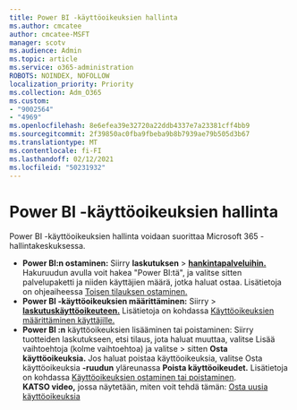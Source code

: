 ```yaml
---
title: Power BI -käyttöoikeuksien hallinta
ms.author: cmcatee
author: cmcatee-MSFT
manager: scotv
ms.audience: Admin
ms.topic: article
ms.service: o365-administration
ROBOTS: NOINDEX, NOFOLLOW
localization_priority: Priority
ms.collection: Adm_O365
ms.custom:
- "9002564"
- "4969"
ms.openlocfilehash: 8e6efea39e32720a22ddb4337e7a23381cff4bb9
ms.sourcegitcommit: 2f39850ac0fba9fbeba9b8b7939ae79b505d3b67
ms.translationtype: MT
ms.contentlocale: fi-FI
ms.lasthandoff: 02/12/2021
ms.locfileid: "50231932"
---
```

# <a name="power-bi-license-management"></a>Power BI -käyttöoikeuksien hallinta

Power BI -käyttöoikeuksien hallinta voidaan suorittaa Microsoft 365 -hallintakeskuksessa.

- **Power BI:n ostaminen:** Siirry **laskutuksen** \> **[hankintapalveluihin.](https://go.microsoft.com/fwlink/p/?linkid=868433)** Hakuruudun avulla voit hakea "Power BI:tä", ja valitse sitten palvelupaketti ja niiden käyttäjien määrä, jotka haluat ostaa. Lisätietoja on ohjeaiheessa [Toisen tilauksen ostaminen.](https://docs.microsoft.com/microsoft-365/commerce/try-or-buy-microsoft-365#buy-a-different-subscription)
- **Power BI -käyttöoikeuksien määrittäminen:** Siirry   >  **[laskutuskäyttöoikeuteen.](https://go.microsoft.com/fwlink/p/?linkid=842264)** Lisätietoja on kohdassa [Käyttöoikeuksien määrittäminen käyttäjille.](https://docs.microsoft.com/microsoft-365/admin/manage/assign-licenses-to-users)
- **Power BI :n** käyttöoikeuksien lisääminen tai poistaminen: Siirry tuotteiden laskutukseen, etsi tilaus, jota haluat muuttaa, valitse Lisää vaihtoehtoja (kolme vaihtoehtoa) ja valitse  >  **[](https://go.microsoft.com/fwlink/p/?linkid=842054)** sitten **Osta käyttöoikeuksia.**  Jos haluat poistaa käyttöoikeuksia, valitse Osta käyttöoikeuksia **-ruudun** yläreunassa **Poista käyttöoikeudet.** Lisätietoja on kohdassa [Käyttöoikeuksien ostaminen tai poistaminen](https://docs.microsoft.com/microsoft-365/commerce/licenses/buy-licenses).\
**KATSO video,** jossa näytetään, miten voit tehdä tämän: [Osta uusia käyttöoikeuksia](https://go.microsoft.com/fwlink/p/?linkid=2154857)